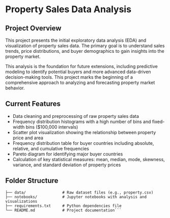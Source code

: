 # Property Sales Data Analysis

## Project Overview
This project presents the initial exploratory data analysis (EDA) and visualization of property sales data. The primary goal is to understand sales trends, price distributions, and buyer demographics to gain insights into the property market.

This analysis is the foundation for future extensions, including predictive modeling to identify potential buyers and more advanced data-driven decision-making tools. This project marks the beginning of a comprehensive approach to analyzing and forecasting property market behavior.

## Current Features
- Data cleaning and preprocessing of raw property sales data
- Frequency distribution histograms with a high number of bins and fixed-width bins ($100,000 intervals)
- Scatter plot visualization showing the relationship between property price and area
- Frequency distribution table for buyer countries including absolute, relative, and cumulative frequencies
- Pareto diagram for identifying major buyer countries
- Calculation of key statistical measures: mean, median, mode, skewness, variance, and standard deviation of property prices

## Folder Structure
```
├── data/                # Raw dataset files (e.g., property.csv)
├── notebooks/           # Jupyter notebooks with analysis and visualizations
├── requirements.txt     # Python dependencies file
└── README.md            # Project documentation```

